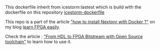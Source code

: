This dockerfile inherit from icestorm:lastest which is build with the dockerfile on this repository [icestorm-dockerfile](https://github.com/LearnFpgaEasily/icestorm-dockerfile)

This repo is a part of the article ["how to install Nextpnr with Docker ?"](https://learn-fpga-easily.com/how-to-install-nextpnr-with-docker/) on my blog [learn FPGA easily](https://learn-fpga-easily.com/).

Check the article : ["From HDL to FPGA Bitstream with Open Source toolchain"](https://learn-fpga-easily.com/from-hdl-to-fpga-bitstream-with-open-source-toolchain/) to learn how to use it.

